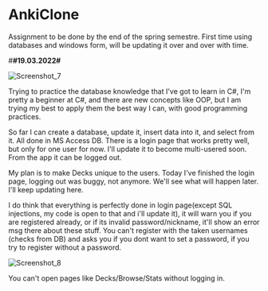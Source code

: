 # AnkiClone
Assignment to be done by the end of the spring semestre. First time using databases and windows form, will be updating it over and over with time.

#**#19.03.2022#**

![Screenshot_7](https://user-images.githubusercontent.com/64064136/159135183-0ba06a6d-7079-4f04-8ff9-07809270f9a2.png)


Trying to practice the database knowledge that I've got to learn in C#, I'm pretty a beginner at C#, and there are new concepts like OOP, but I am trying my best to 
apply them the best way I can, with good programming practices.

So far I can create a database, update it, insert data into it, and select from it. All done in MS Access DB. There is a login page that works pretty well, but only
for one user for now. I'll update it to become multi-usered soon. From the app it can be logged out.

My plan is to make Decks unique to the users. Today I've finished the login page, logging out was buggy, not anymore. We'll see what will happen later. I'll keep updating here.

I do think that everything is perfectly done in login page(except SQL injections, my code is open to that and i'll update it), it will warn you if you are registered already, or if its invalid password/nickname, it'll show an error msg
there about these stuff. You can't register with the taken usernames (checks from DB) and asks you if you dont want to set a password, if you try to register without
a password.

![Screenshot_8](https://user-images.githubusercontent.com/64064136/159135177-f27f4fd2-bc1e-4fbf-a0f1-f6a5d6c7cf23.png)

You can't open pages like Decks/Browse/Stats without logging in.
